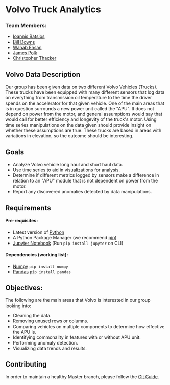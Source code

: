 # Volvo Truck Analytics

### Team Members: 
- [Ioannis Batsios](https://github.com/IBatsios)
- [Bill Downs](https://github.com/WilliamWallaceKildFiftyMen)
- [Wahab Ehsan](https://github.com/WahabEhsan)
- [James Polk](https://github.com/methos237)
- [Christopher Thacker](https://github.com/Kozmocha)

## Volvo Data Description 
 
Our group has been given data on two different Volvo Vehicles (Trucks). These trucks have been equipped with many different sensors that log data on everything from transmission oil temperature to the time the driver spends on the accelerator for that given vehicle. One of the main areas that is in question surrounds a new power unit called the "APU". It does not depend on power from the motor, and general assumptions would say that would call for better efficiency and longevity of the truck's motor. Using time series manipulations on the data given should provide insight on whether these assumptions are true. These trucks are based in areas with variations in elevation, so the outcome should be interesting.  
 
 ## Goals
 
 - Analyze Volvo vehicle long haul and short haul data.
 - Use time series to aid in visualizations for analysis.
 - Determine if different metrics logged by sensors make a difference in relation to an "APU" module that is not dependent on power from the motor. 
 - Report any discovered anomalies detected by data manipulations.
 
 ## Requirements
 #### Pre-requisites:
 - Latest version of [Python](https://www.python.org/downloads/)
 - A Python Package Manager (we recommend [pip](https://pip.pypa.io/en/stable/installing/))
 - [Jupyter Notebook](https://jupyter.readthedocs.io/en/latest/install.html) (Run ```pip install jupyter``` on CLI)
 #### Dependencies (working list):
 - [Numpy](https://numpy.org/) ```pip install numpy```
 - [Pandas](https://pandas.pydata.org/) ```pip install pandas``` 
 
 ## Objectives:
 
 The following are the main areas that Volvo is interested in our group looking into:

- Cleaning the data.
- Removing unused rows or columns.
- Comparing vehicles on multiple components to determine how effective the APU is.
- Identifying commonality in features with or without APU unit.
- Performing anomaly detection.
- Visualizing data trends and results.  

## Contributing
In order to maintain a healthy Master branch, please follow the [Git Guide](https://github.com/UNCG-CSE/Volvo_Truck_Analytics/wiki/Git-Guide).
